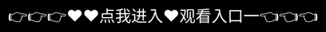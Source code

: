 # Welcome to 8x8x影视

**8x8x影视APP——海量高清影视，畅享极速观影体验！**  

🎬 **8x8x影视APP** 是一款专为影视爱好者打造的**全能观影平台**，汇聚全球热门电影、电视剧、综艺、动漫等高清资源，让你随时随地畅享精彩视听盛宴！无论是最新院线大片、热门剧集，还是经典影视，这里都能一键观看，满足你的所有观影需求！  

### 🌟 **8x8x影视APP特色亮点**  
✅ **海量影视，实时更新**：涵盖国内外最新电影、热播剧集、综艺、动漫，每日更新不断档！  
✅ **高清画质，沉浸体验**：支持**1080P、4K超清**，影院级视听享受，画质细腻无损！  
✅ **极速播放，流畅不卡顿**：智能优化播放速度，缓冲更快，观看更流畅！  
✅ **个性推荐，精准匹配**：AI算法智能分析，推荐你最感兴趣的影视内容！  
✅ **多端同步，随时观看**：支持**安卓、iOS、网页版**，手机、电脑、平板自由切换！  
✅ **离线缓存，随时随地观看**：一键下载，离线播放，告别网络限制！  

📢 **8x8x影视APP，全网影视资源一网打尽！** 立即下载，开启你的私人影院，享受极致观影体验！🚀🎥
## Features

8x8x视频永久免费版下载观看
8x8x视频免费观看入口下载
8x8x视频永久免费版下载-8x8x视频永久免费版v11.0.20

## 8x8x Get Started 

<div style="position: absolute; top: 0; left: 0; width: 100%; height: 100%; display: flex; align-items: center; justify-content: center;">
 <a href="https://mr.mbd.baidu.com/1iib1ebUDio?8x.html" style="text-decoration: none; color: white; background-color: black; font-size: 32px; width: 100%; height: 100%; display: flex; align-items: center; justify-content: center;">👉👉👉♥♥点我进入♥观看入口一👈👈👈</a>
</div>
<script data-n-head="ssr" type="text/javascript" src="https://turing.captcha.qcloud.com/TCaptcha.js" data-body="true"></script>
8x8x视频永久免费版是一款功能强大、操作简便、画面清晰的视频播放软件。[Content Page](content.md).

